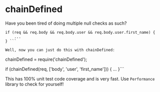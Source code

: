 # chainDefined

Have you been tired of doing multiple null checks as such?

```
if (req && req.body && req.body.user && req.body.user.first_name) {
	...
} ```

Well, now you can just do this with chainDefined:

```
chainDefined = require('chainDefined');

if (chainDefined(req, ['body', 'user', 'first_name'])) {
	...
}```

This has 100% unit test code coverage and is very fast. Use `Performance` library to check for yourself!